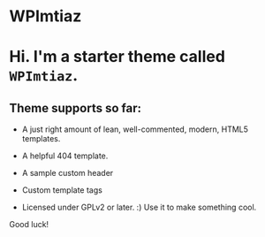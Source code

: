 WPImtiaz
===

# Hi. I'm a starter theme called `WPImtiaz`.

## Theme supports so far:

* A just right amount of lean, well-commented, modern, HTML5 templates.
* A helpful 404 template.
* A sample custom header
* Custom template tags

* Licensed under GPLv2 or later. :) Use it to make something cool.

Good luck!